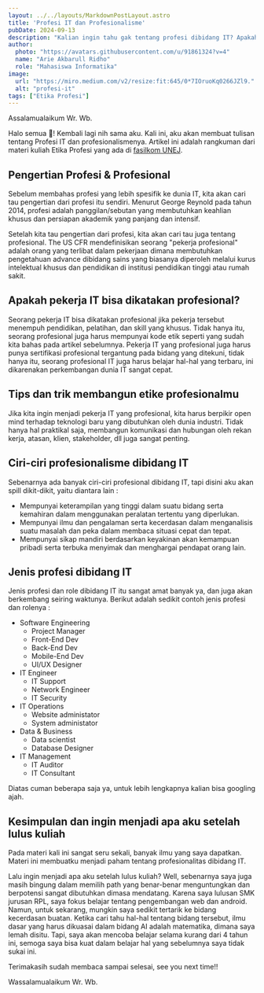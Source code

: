 ```yaml
---
layout: ../../layouts/MarkdownPostLayout.astro
title: 'Profesi IT dan Profesionalisme'
pubDate: 2024-09-13
description: "Kalian ingin tahu gak tentang profesi dibidang IT? Apakah kalian juga ingin tahu tentang profesionalisme dibidang IT? Yuk simak artikel ini!!"
author:
  photo: "https://avatars.githubusercontent.com/u/91861324?v=4"
  name: "Arie Akbarull Ridho"
  role: "Mahasiswa Informatika"
image:
  url: "https://miro.medium.com/v2/resize:fit:645/0*7IOruoKq0266JZl9."
  alt: "profesi-it"
tags: ["Etika Profesi"]
---
```

Assalamualaikum Wr. Wb.

Halo semua 👋! Kembali lagi nih sama aku. Kali ini, aku akan membuat tulisan tentang Profesi IT dan profesionalismenya. Artikel ini adalah rangkuman dari materi kuliah Etika Profesi yang ada di [fasilkom UNEJ](https://www.unej.ac.id).

## Pengertian Profesi & Profesional
Sebelum membahas profesi yang lebih spesifik ke dunia IT, kita akan cari tau pengertian dari profesi itu sendiri. Menurut George Reynold pada tahun 2014, profesi adalah panggilan/sebutan yang membutuhkan keahlian khusus dan persiapan akademik yang panjang dan intensif.

Setelah kita tau pengertian dari profesi, kita akan cari tau juga tentang profesional. The US CFR mendefinisikan seorang "pekerja profesional" adalah orang yang terlibat dalam pekerjaan dimana membutuhkan pengetahuan advance dibidang sains yang biasanya diperoleh melalui kurus intelektual khusus dan pendidikan di institusi pendidikan tinggi atau rumah sakit.

## Apakah pekerja IT bisa dikatakan profesional?
Seorang pekerja IT bisa dikatakan profesional jika pekerja tersebut menempuh pendidikan, pelatihan, dan skill yang khusus. Tidak hanya itu, seorang profesional juga harus mempunyai kode etik seperti yang sudah kita bahas pada artikel sebelumnya. Pekerja IT yang profesional juga harus punya sertifikasi profesional tergantung pada bidang yang ditekuni, tidak hanya itu, seorang profesional IT juga harus belajar hal-hal yang terbaru, ini dikarenakan perkembangan dunia IT sangat cepat.

## Tips dan trik membangun etike profesionalmu
Jika kita ingin menjadi pekerja IT yang profesional, kita harus berpikir open mind terhadap teknologi baru yang dibutuhkan oleh dunia industri. Tidak hanya hal praktikal saja, membangun komunikasi dan hubungan oleh rekan kerja, atasan, klien, stakeholder, dll juga sangat penting. 

## Ciri-ciri profesionalisme dibidang IT
Sebenarnya ada banyak ciri-ciri profesional dibidang IT, tapi disini aku akan spill dikit-dikit, yaitu diantara lain :

- Mempunyai keterampilan yang tinggi dalam suatu bidang serta kemahiran dalam menggunakan peralatan tertentu yang diperlukan.
- Mempunyai ilmu dan pengalaman serta kecerdasan dalam menganalisis suatu masalah dan peka dalam membaca situasi cepat dan tepat.
- Mempunyai sikap mandiri berdasarkan keyakinan akan kemampuan pribadi serta terbuka menyimak dan menghargai pendapat orang lain.

## Jenis profesi dibidang IT
Jenis profesi dan role dibidang IT itu sangat amat banyak ya, dan juga akan berkembang seiring waktunya. Berikut adalah sedikit contoh jenis profesi dan rolenya :
- Software Engineering
  - Project Manager 
  - Front-End Dev 
  - Back-End Dev 
  - Mobile-End Dev 
  - UI/UX Designer
- IT Engineer
  - IT Support
  - Network Engineer
  - IT Security
- IT Operations
  - Website administator
  - System administator
- Data & Business
  - Data scientist
  - Database Designer
- IT Management 
  - IT Auditor 
  - IT Consultant

Diatas cuman beberapa saja ya, untuk lebih lengkapnya kalian bisa googling ajah.

## Kesimpulan dan ingin menjadi apa aku setelah lulus kuliah
Pada materi kali ini sangat seru sekali, banyak ilmu yang saya dapatkan. Materi ini membuatku menjadi paham tentang profesionalitas dibidang IT.

Lalu ingin menjadi apa aku setelah lulus kuliah? Well, sebenarnya saya juga masih bingung dalam memilih path yang benar-benar menguntungkan dan berpotensi sangat dibutuhkan dimasa mendatang. Karena saya lulusan SMK jurusan RPL, saya fokus belajar tentang pengembangan web dan android. Namun, untuk sekarang, mungkin saya sedikit tertarik ke bidang kecerdasan buatan. Ketika cari tahu hal-hal tentang bidang tersebut, ilmu dasar yang harus dikuasai dalam bidang AI adalah matematika, dimana saya lemah disitu. Tapi, saya akan mencoba belajar selama kurang dari 4 tahun ini, semoga saya bisa kuat dalam belajar hal yang sebelumnya saya tidak sukai ini.

Terimakasih sudah membaca sampai selesai, see you next time!!

Wassalamualaikum Wr. Wb.
